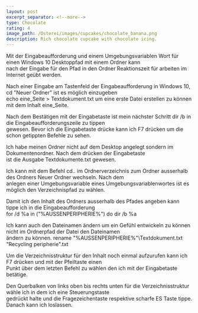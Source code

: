 ```yaml
---
layout: post
excerpt_separator: <!--more-->
type: Chocolate
rating: 4
image_path: /Osterei/images/cupcakes/chocolate_banana.png
description: Rich chocolate cupcake with chocolate icing.
---
```

Mit der Eingabeaufforderung und einem Umgebungsvariablen Wort für einen Windows 10 Desktoppfad mit einem Ordner kann<br>
nach der Eingabe für den Pfad in den Ordner Reaktionszeit für arbeiten im Internet geübt werden.

Nach einer Eingabe am Tastenfeld der Eingabeaufforderung in Windows 10, cd "Neuer Ordner" ist es möglich einzugeben<br>
echo eine_Seite > Textdokument.txt um eine erste Datei erstellen zu können mit dem Inhalt eine_Seite.

Nach dem Bestätigen mit der Eingabetaste ist mein nächster Schritt dir /b in die Eingabeaufforderungszeile zu tippen<br>
gewesen. Bevor ich die Eingabetaste drücke kann ich F7 drücken um die schon getippten Befehle zu sehen.

Ich habe meinen Ordner nicht auf dem Desktop angelegt sondern im Dokumentenordner. Nach dem drücken der Eingabetaste<br>
ist die Ausgabe Textdokumente.txt gewesen.

Ich kann mit dem Befehl cd.. im Ordnerverzeichnis zum Ordner ausserhalb des Ordners Neuer Ordner wechseln. Nach dem<br>
anlegen einer Umgebungsvariable eines Umgebungsvariablenwortes ist es möglich den Verzeichnispfad zu wählen.

Damit ich den Inhalt des Ordners ausserhalb des Pfades angeben kann tippe ich in die Eingabeaufforderung<br>
for /d %a in ("%AUSSENPERIPHERIE%") do dir /b %a

Ich kann auch den Dateinamen ändern um ein Gefühl entwickeln zu können nicht im Ordnerpfad der Datei den Dateinamen<br>
ändern zu können. rename "%AUSSENPERIPHERIE%"\Textdokument.txt "Recycling peripherie".txt

Um die Verzeichnisstruktur für den Inhalt noch einmal aufzurufen kann ich F7 drücken und mit der Pfeiltaste einen<br>
Punkt über dem letzten Befehl zu wählen den ich mit der Eingabetaste betätige.

Den Querbalken von links oben bis rechts unten für die Verzeichnisstruktur wähle ich in dem ich eine Steuerungstaste<br>
gedrückt halte und die Fragezeichentaste respektive scharfe ES Taste tippe. Danach kann ich loslassen.
